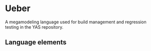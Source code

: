 # Ueber
A megamodeling language used for build management and regression testing in the YAS repository.
## Language elements
